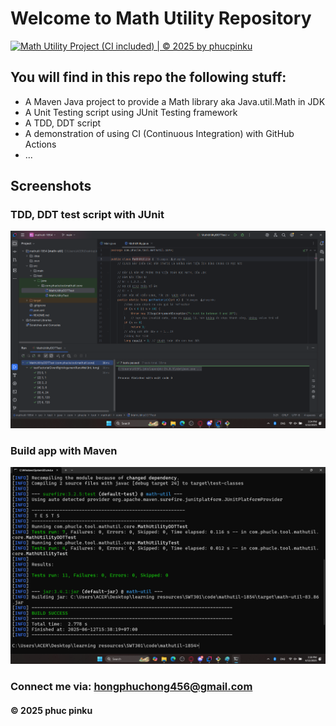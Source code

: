 # Welcome to Math Utility Repository
[![Math Utility Project (CI included) | © 2025 by phucpinku](https://github.com/phucpinku/mathutil-1854/actions/workflows/CI-script.yml/badge.svg)](https://github.com/phucpinku/mathutil-1854/actions/workflows/CI-script.yml)

## You will find in this repo the following stuff:

* A Maven Java project to provide a Math library aka Java.util.Math in JDK
* A Unit Testing script using JUnit Testing framework
* A TDD, DDT script
* A demonstration of using CI (Continuous Integration) with GitHub Actions
* ...

## Screenshots
### TDD, DDT test script with JUnit
![TDD DDT test script](https://raw.githubusercontent.com/phucpinku/mathutil-1854/refs/heads/main/screenshots/TDD_DDT%20with%20JUnit.png)

### Build app with Maven
![Maven builder](https://raw.githubusercontent.com/phucpinku/mathutil-1854/refs/heads/main/screenshots/Maven%20Builder.png)

### Connect me via: hongphuchong456@gmail.com

#### &#169; 2025 phuc pinku
